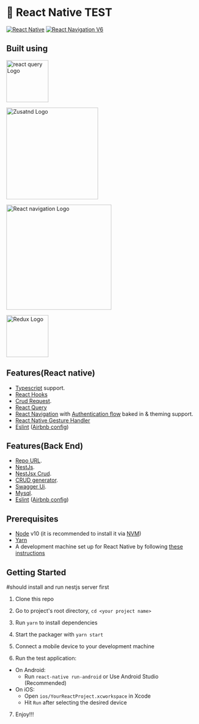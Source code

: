# 🚀 React Native TEST

[![React Native](https://img.shields.io/badge/React%20Native-v0.66.0-green.svg)](https://facebook.github.io/react-native/)
[![React Navigation V6](https://img.shields.io/badge/React%20Navigation-v6.0-blue.svg)](https://reactnavigation.org/)

## Built using

<p float="left">
  <a href='https://tanstack.com/query/v4/docs/overview'><img src='https://react-query-v3.tanstack.com/_next/static/images/logo-7a7896631260eebffcb031765854375b.svg' height='110' alt='react query Logo' aria-label='https://github.com/pmndrs/zustand' /></a>
  
<a href='https://github.com/pmndrs/zustand'><img src='https://github.com/pmndrs/zustand/blob/main/bear.jpg' height='240' alt='Zusatnd Logo' aria-label='https://github.com/pmndrs/zustand' /></a>
  
<a href='https://reactnavigation.org/'><img src='https://miro.medium.com/max/1400/0*cokvfB_F91juLMEj.jpeg' height='275' alt='React navigation Logo' aria-label='https://reactnavigation.org/' /></a>

<a href='https://callstack.github.io/react-native-paper/'><img src='https://raw.githubusercontent.com/callstack/react-native-paper/master/docs/assets/images/paper-logo.svg?sanitize=true' height='110' alt='Redux Logo' aria-label='https://callstack.github.io/react-native-paper/' /></a>

</p>




## Features(React native)
- [Typescript](https://www.typescriptlang.org/) support.
- [React Hooks](https://reactjs.org/docs/hooks-intro.html)
- [Crud Request](https://www.npmjs.com/package/@nestjsx/crud-request).
- [React Query](https://react-query.tanstack.com)
- [React Navigation](https://reactnavigation.org/) with [Authentication flow](https://reactnavigation.org/docs/auth-flow) baked in & theming support.
- [React Native Gesture Handler](https://github.com/kmagiera/react-native-gesture-handler)
- [Eslint](http://eslint.org/) ([Airbnb config](https://github.com/airbnb/javascript/tree/master/packages/eslint-config-airbnb))

## Features(Back End)
- [Repo URL](https://github.com/ymakhfi/testBackEnd.git).
- [NestJs](https://nestjs.com/).
- [NestJsx Crud](https://www.npmjs.com/package/@nestjsx/crud).
- [CRUD generator](https://docs.nestjs.com/recipes/crud-generator).
- [Swagger Ui](https://swagger.io/tools/swagger-ui/).
- [Mysql](https://www.mysql.com/).
- [Eslint](http://eslint.org/) ([Airbnb config](https://github.com/airbnb/javascript/tree/master/packages/eslint-config-airbnb))


  
## Prerequisites

- [Node](https://nodejs.org) v10 (it is recommended to install it via [NVM](https://github.com/creationix/nvm))
- [Yarn](https://yarnpkg.com/)
- A development machine set up for React Native by following [these instructions](https://facebook.github.io/react-native/docs/getting-started.html)

## Getting Started 
#should install and run nestjs server first
1. Clone this repo
2. Go to project's root directory, `cd <your project name>`
3. Run `yarn` to install dependencies

4. Start the packager with `yarn start`
5. Connect a mobile device to your development machine
6. Run the test application:

- On Android:
  - Run `react-native run-android` or Use Android Studio (Recommended)
- On iOS:
  - Open `ios/YourReactProject.xcworkspace` in Xcode
  - Hit `Run` after selecting the desired device

7. Enjoy!!!


